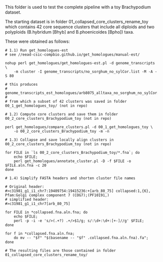 This folder is used to test the complete pipeline with a toy Brachypodium dataset.

The starting dataset is in folder 01_collapsed_core_clusters_rename_toy 
which contains 42 core sequence clusters that include all diploids and two 
polyploids (B.hybridum [Bhyb] and B.phoenicoides [Bpho]) taxa.

These were obtained as follows:

```
# 1.1) Run get_homologues-est
# see //eead-csic-compbio.github.io/get_homologues/manual-est/

nohup perl get_homologues/get_homologues-est.pl -d genome_transcripts \
	-m cluster -I genome_transcripts/no_sorghum_no_sylCor.list -M -A -S 80

# this produces
# genome_transcripts_est_homologues/arb8075_alltaxa_no_sorghum_no_sylCor.list_algOMCL_e0_S80_/
#
# from which a subset of 42 clusters was saved in folder 00_1_get_homologues_toy/ (not in repo)

# 1.2) Compute core clusters and save them in folder 00_2_core_clusters_Brachypodium_toy (not in repo)

perl get_homologues/compare_clusters.pl -d 00_1_get_homologues_toy \
	-o 00_2_core_clusters_Brachypodium_toy -m -n 

# 1.3) Collapse and save locally align clusters in 00_2_core_clusters_Brachypodium_toy (not in repo)

for FILE in `ls 00_2_core_clusters_Brachypodium_toy/*.fna`; do
	echo $FILE;
	perl get_homologues/annotate_cluster.pl -D -f $FILE -o $FILE.aln.fna -c 20
done

# 1.4) Simplify FASTA headers and shorten cluster file names

# Original header:
#>c31981_g1_i1_chr7:19409754:19415236:+[arb_80_75] collapsed:1,{6}, Pfam:Golgi complex component 7 (COG7);(PF10191,)
# simplified header:
#>c31981_g1_i1_chr7[arb_80_75]

for FILE in *collapsed.fna.aln.fna; do
	echo $FILE;
	perl -p -i -e 's/>(.+?) .+/>$1/g; s/:\d+:\d+:[+-]//g' $FILE;
done

for f in *collapsed.fna.aln.fna;
	do mv -- "$f" "$(basename -- "$f" .collapsed.fna.aln.fna).fa";
done

# The resulting files are those contained in folder 01_collapsed_core_clusters_rename_toy/
```
